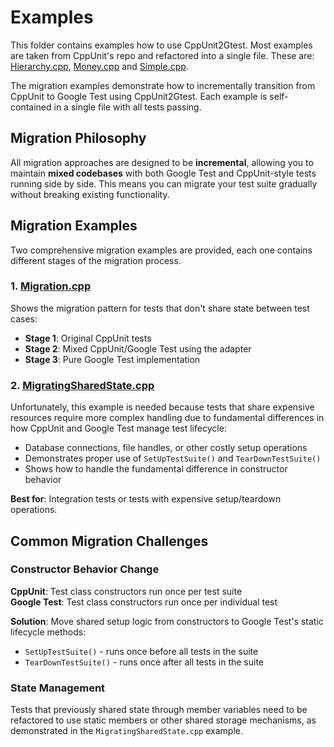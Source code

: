 # Examples

This folder contains examples how to use CppUnit2Gtest. Most examples are taken from CppUnit's repo and refactored into a single file. These are: [Hierarchy.cpp](Hierarchy.cpp), [Money.cpp](Money.cpp) and [Simple.cpp](Simple.cpp). 

The migration examples demonstrate how to incrementally transition from CppUnit to Google Test using CppUnit2Gtest. Each example is self-contained in a single file with all tests passing.

## Migration Philosophy

All migration approaches are designed to be **incremental**, allowing you to maintain **mixed codebases** with both Google Test and CppUnit-style tests running side by side. This means you can migrate your test suite gradually without breaking existing functionality.

## Migration Examples

Two comprehensive migration examples are provided, each one contains different stages of the migration process.

### 1. [Migration.cpp](Migration.cpp)
Shows the migration pattern for tests that don't share state between test cases:
- **Stage 1**: Original CppUnit tests
- **Stage 2**: Mixed CppUnit/Google Test using the adapter
- **Stage 3**: Pure Google Test implementation

### 2. [MigratingSharedState.cpp](MigratingSharedState.cpp)
Unfortunately, this example is needed because tests that share expensive resources require more complex handling due to fundamental differences in how CppUnit and Google Test manage test lifecycle:
- Database connections, file handles, or other costly setup operations
- Demonstrates proper use of `SetUpTestSuite()` and `TearDownTestSuite()`
- Shows how to handle the fundamental difference in constructor behavior

**Best for**: Integration tests or tests with expensive setup/teardown operations.

## Common Migration Challenges

### Constructor Behavior Change
**CppUnit**: Test class constructors run once per test suite  
**Google Test**: Test class constructors run once per individual test

**Solution**: Move shared setup logic from constructors to Google Test's static lifecycle methods:
- `SetUpTestSuite()` - runs once before all tests in the suite
- `TearDownTestSuite()` - runs once after all tests in the suite

### State Management
Tests that previously shared state through member variables need to be refactored to use static members or other shared storage mechanisms, as demonstrated in the `MigratingSharedState.cpp` example.

